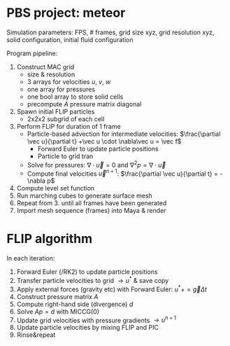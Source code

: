 # PBS project: meteor

Simulation parameters: FPS, # frames, grid size xyz, grid resolution xyz, solid configuration, initial fluid configuration

Program pipeline:
1. Construct MAC grid
    - size & resolution
    - 3 arrays for velocities $u$, $v$, $w$
    - one array for pressures
    - one bool array to store solid cells
    - precompute $A$ pressure matrix diagonal
2. Spawn initial FLIP particles
	- 2x2x2 subgrid of each cell
3. Perform FLIP for duration of 1 frame
	- Particle-based advection for intermediate velocities: $\frac{\partial \vec u}{\partial t} +\vec u \cdot \nabla\vec u = \vec f$
		- Forward Euler to update particle positions
		- Particle to grid tran
	- Solve for pressures: $\nabla\cdot\vec u = 0$ and $\nabla^2p = \nabla\cdot\vec u$
	- Compute final velocities $\vec u^{n+1}$: $\frac{\partial \vec u}{\partial t} = -\nabla p$
4. Compute level set function
5. Run marching cubes to generate surface mesh
6. Repeat from 3. until all frames have been generated
7. Import mesh sequence (frames) into Maya & render


# FLIP algorithm
In each iteration:
1. Forward Euler (/RK2) to update particle positions
2. Transfer particle velocities to grid $\rightarrow u^*$ & save copy
3. Apply external forces (gravity etc) with Forward Euler: $u^* += \vec g\Delta t$
4. Construct pressure matrix $A$
5. Compute right-hand side (divergence) $d$
6. Solve $Ap = d$ with MICCG(0)
7. Update grid velocities with pressure gradients $\rightarrow u^{n+1}$
8. Update particle velocities by mixing FLIP and PIC
9. Rinse&repeat
